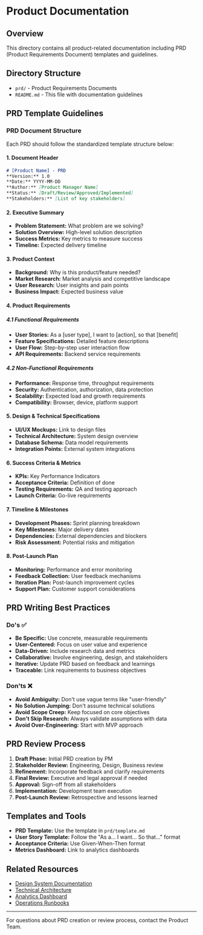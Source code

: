 # Product Documentation

## Overview
This directory contains all product-related documentation including PRD (Product Requirements Document) templates and guidelines.

## Directory Structure
- `prd/` - Product Requirements Documents
- `README.md` - This file with documentation guidelines

## PRD Template Guidelines

### PRD Document Structure

Each PRD should follow the standardized template structure below:

#### 1. Document Header
```markdown
# [Product Name] - PRD
**Version:** 1.0  
**Date:** YYYY-MM-DD  
**Author:** [Product Manager Name]  
**Status:** [Draft/Review/Approved/Implemented]  
**Stakeholders:** [List of key stakeholders]
```

#### 2. Executive Summary
- **Problem Statement:** What problem are we solving?
- **Solution Overview:** High-level solution description
- **Success Metrics:** Key metrics to measure success
- **Timeline:** Expected delivery timeline

#### 3. Product Context
- **Background:** Why is this product/feature needed?
- **Market Research:** Market analysis and competitive landscape
- **User Research:** User insights and pain points
- **Business Impact:** Expected business value

#### 4. Product Requirements

##### 4.1 Functional Requirements
- **User Stories:** As a [user type], I want to [action], so that [benefit]
- **Feature Specifications:** Detailed feature descriptions
- **User Flow:** Step-by-step user interaction flow
- **API Requirements:** Backend service requirements

##### 4.2 Non-Functional Requirements
- **Performance:** Response time, throughput requirements
- **Security:** Authentication, authorization, data protection
- **Scalability:** Expected load and growth requirements
- **Compatibility:** Browser, device, platform support

#### 5. Design & Technical Specifications
- **UI/UX Mockups:** Link to design files
- **Technical Architecture:** System design overview
- **Database Schema:** Data model requirements
- **Integration Points:** External system integrations

#### 6. Success Criteria & Metrics
- **KPIs:** Key Performance Indicators
- **Acceptance Criteria:** Definition of done
- **Testing Requirements:** QA and testing approach
- **Launch Criteria:** Go-live requirements

#### 7. Timeline & Milestones
- **Development Phases:** Sprint planning breakdown
- **Key Milestones:** Major delivery dates
- **Dependencies:** External dependencies and blockers
- **Risk Assessment:** Potential risks and mitigation

#### 8. Post-Launch Plan
- **Monitoring:** Performance and error monitoring
- **Feedback Collection:** User feedback mechanisms
- **Iteration Plan:** Post-launch improvement cycles
- **Support Plan:** Customer support considerations

## PRD Writing Best Practices

### Do's ✅
- **Be Specific:** Use concrete, measurable requirements
- **User-Centered:** Focus on user value and experience
- **Data-Driven:** Include research data and metrics
- **Collaborative:** Involve engineering, design, and stakeholders
- **Iterative:** Update PRD based on feedback and learnings
- **Traceable:** Link requirements to business objectives

### Don'ts ❌
- **Avoid Ambiguity:** Don't use vague terms like "user-friendly"
- **No Solution Jumping:** Don't assume technical solutions
- **Avoid Scope Creep:** Keep focused on core objectives
- **Don't Skip Research:** Always validate assumptions with data
- **Avoid Over-Engineering:** Start with MVP approach

## PRD Review Process

1. **Draft Phase:** Initial PRD creation by PM
2. **Stakeholder Review:** Engineering, Design, Business review
3. **Refinement:** Incorporate feedback and clarify requirements
4. **Final Review:** Executive and legal approval if needed
5. **Approval:** Sign-off from all stakeholders
6. **Implementation:** Development team execution
7. **Post-Launch Review:** Retrospective and lessons learned

## Templates and Tools

- **PRD Template:** Use the template in `prd/template.md`
- **User Story Template:** Follow the "As a... I want... So that..." format
- **Acceptance Criteria:** Use Given-When-Then format
- **Metrics Dashboard:** Link to analytics dashboards

## Related Resources

- [Design System Documentation](../design/)
- [Technical Architecture](../development/gitops/)
- [Analytics Dashboard](../analytics/)
- [Operations Runbooks](../operations/)

---

For questions about PRD creation or review process, contact the Product Team.
